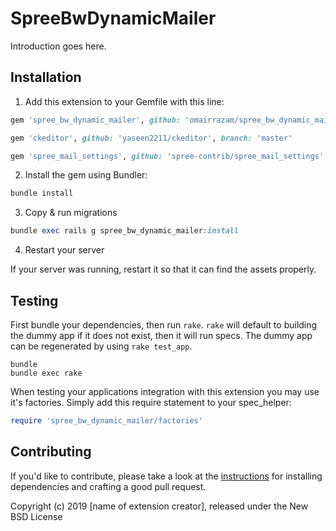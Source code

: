 # SpreeBwDynamicMailer

Introduction goes here.

## Installation

1. Add this extension to your Gemfile with this line:
  ```ruby
  gem 'spree_bw_dynamic_mailer', github: 'omairrazam/spree_bw_dynamic_mailer'
  ```
  ```ruby
  gem 'ckeditor', github: 'yaseen2211/ckeditor', branch: 'master'
  ```
  ```ruby
  gem 'spree_mail_settings', github: 'spree-contrib/spree_mail_settings'
  ```

2. Install the gem using Bundler:
  ```ruby
  bundle install
  ```

3. Copy & run migrations
  ```ruby
  bundle exec rails g spree_bw_dynamic_mailer:install
  ```

4. Restart your server

  If your server was running, restart it so that it can find the assets properly.

## Testing

First bundle your dependencies, then run `rake`. `rake` will default to building the dummy app if it does not exist, then it will run specs. The dummy app can be regenerated by using `rake test_app`.

```shell
bundle
bundle exec rake
```

When testing your applications integration with this extension you may use it's factories.
Simply add this require statement to your spec_helper:

```ruby
require 'spree_bw_dynamic_mailer/factories'
```


## Contributing

If you'd like to contribute, please take a look at the
[instructions](CONTRIBUTING.md) for installing dependencies and crafting a good
pull request.

Copyright (c) 2019 [name of extension creator], released under the New BSD License
